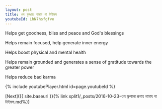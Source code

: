 ```yaml
---
layout: post
title: ওম কৃষ্ণায় নামায গা টাইমস
youtubeId: LhN7hsfgfvo
---
```

 
 
Helps get goodness, bliss and peace and God's blessings
 
Helps remain focused, help generate inner energy 
 
Helps boost physical and mental health 
 
Helps remain grounded and generates a sense of gratitude towards the greater power 
 
Helps reduce bad karma
 
 
 
 


{% include youtubePlayer.html id=page.youtubeId %}
 
[Next]({{ site.baseurl }}{% link  split1/_posts/2016-10-23-ওম স্রুগালা রূপায় নামায গা টাইমস.md%})
 
